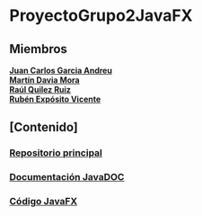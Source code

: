 # ProyectoGrupo2JavaFX

## Miembros
[**Juan Carlos Garcia Andreu**](https://github.com/JuanCarlosgarcia86) \
[**Martín Davia Mora**](https://github.com/Apolonelche) \
[**Raúl Quilez Ruiz**](https://github.com/Quilez42) \
[**Rubén Expósito Vicente**](https://github.com/Rebirzt)

## [Contenido]
### [Repositorio principal](https://github.com/Proyecto1K2024Grupo2/ProyectoGrupo2_2024)
### [Documentación JavaDOC](https://proyecto1k2024grupo2.github.io/ProyectoGrupo2JavaFX/com.iesochoa.grupo2.proyectogrupo2javafx/module-summary.html)
### [Código JavaFX](https://github.com/Proyecto1K2024Grupo2/ProyectoGrupo2JavaFX/tree/master)
